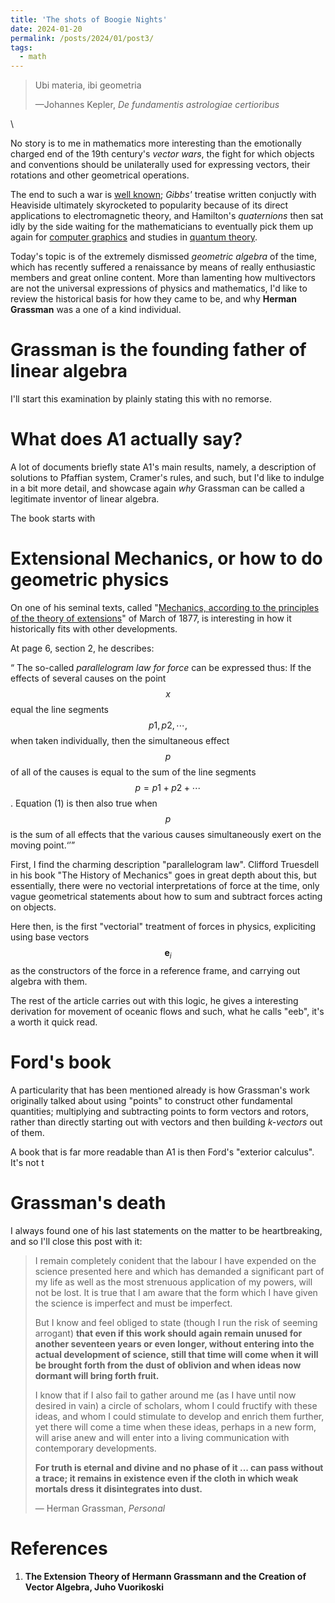 ```yaml
---
title: 'The shots of Boogie Nights'
date: 2024-01-20
permalink: /posts/2024/01/post3/
tags:
  - math
---
```


<blockquote cite="https://users.aalto.fi/~asihvola/umig.pdf">
  <p>Ubi materia, ibi geometria</p>
  <footer>—Johannes Kepler, <cite>De fundamentis
astrologiae certioribus</cite></footer>
</blockquote>

\

No story is to me in mathematics more interesting than the emotionally charged end of the 19th century's
*vector wars*, the fight for which objects and conventions should be unilaterally used for expressing
vectors, their rotations and other geometrical operations.

The end to such a war is [well known](https://www.youtube.com/watch?v=_AaOFCl2ihc); *Gibbs'* treatise written conjuctly with Heaviside
ultimately skyrocketed to popularity because of its direct applications to electromagnetic
theory, and Hamilton's *quaternions* then sat idly by the side waiting for the mathematicians
to eventually pick them up again for [computer graphics](https://www.youtube.com/watch?v=86MsWRvPjMw) and studies in [quantum theory](https://arxiv.org/abs/1101.5690).

Today's topic is of the extremely dismissed *geometric algebra* of the time, which has recently suffered
a renaissance by means of really enthusiastic members and great online content. More than 
lamenting how multivectors are not the universal expressions of physics and mathematics, I'd like to
review the historical basis for how they came to be, and why **Herman Grassman** was a one of a kind
individual.

Grassman is the founding father of linear algebra
=======

I'll start this examination by plainly stating this with no remorse. 

What does A1 actually say?
=======

A lot of documents briefly state A1's main results, namely, a description of solutions to 
Pfaffian system, Cramer's rules, and such, but I'd like to indulge in a bit more detail,
and showcase again *why* Grassman can be called a legitimate inventor of linear algebra.

The book starts with


Extensional Mechanics, or how to do geometric physics
========

On one of his seminal texts, called "[Mechanics, according to the principles
of the theory of extensions](http://neo-classical-physics.info/uploads/3/0/6/5/3065888/grassmann_-_mechanics_and_extensions.pdf)" of March of 1877, 
is interesting in how it historically fits with
other developments.

At page 6, section 2, he describes:

<q> The so-called *parallelogram law for force* can be expressed thus: If the effects of
several causes on the point $$x$$ equal the line segments $$p1, p2, \cdots,$$ when taken individually,
then the simultaneous effect $$p$$ of all of the causes is equal to the sum of the line segments
$$p = p1 + p2 + \cdots $$. Equation (1) is then also true when $$p$$ is the sum of all effects that the
various causes simultaneously exert on the moving point.<q>

First, I find the charming description "parallelogram law". Clifford Truesdell in his book
"The History of Mechanics" goes in great depth about this, but essentially, there were no vectorial
interpretations of force at the time, only vague geometrical statements about how to sum and
subtract forces acting on objects.

Here then, is the first "vectorial" treatment of forces in physics, expliciting using
base vectors $$\mathbf{e}_i$$ as the constructors of the force in a reference frame,
and carrying out algebra with them.

The rest of the article carries out with this logic, he gives a interesting derivation for
movement of oceanic flows and such, what he calls "eeb", it's a worth it quick read.


Ford's book
========

A particularity that has been mentioned already is how Grassman's work originally
talked about using "points" to construct other fundamental quantities; multiplying and subtracting
points to form vectors and rotors, rather than directly starting out with vectors and then building
*k-vectors* out of them.

A book that is far more readable than A1 is then Ford's "exterior calculus". It's not t

Grassman's death
========

I always found one of his last statements on the matter to be heartbreaking, and so I'll close
this post with it:

<blockquote cite="https://core.ac.uk/download/pdf/231908059.pdf">
  <p>I remain completely conident that the labour I have expended on the science presented here and which has demanded a significant part of my life as well as the most strenuous application of my powers, will not be lost. It is true that I am aware that the form which I have given the science is imperfect and must be imperfect. 

But I know and feel obliged to state (though I run the risk of seeming arrogant) **that even if this work should again remain unused for another seventeen years or even longer, without entering into the actual development of science, still that time will come when it will be brought forth from the dust of oblivion and when ideas now dormant will bring forth fruit.**

I know that if I also fail to gather around me (as I have until now desired in vain) a circle of scholars, whom I could fructify with these ideas, and whom I could stimulate to develop and enrich them further, yet there will come a time when these ideas, perhaps in a new form, will arise anew and will enter into a living communication with contemporary developments. 

**For truth is eternal and divine and no phase of it ... can pass without a trace; it remains in existence even if the cloth in which weak mortals dress it disintegrates into dust.**</p>
  <footer>— Herman Grassman, <cite>Personal</cite></footer>
</blockquote>

References
===========

<ol>
  <li> <b> The Extension Theory of Hermann Grassmann and
the Creation of Vector Algebra, <b> Juho Vuorikoski</li>
</ol>